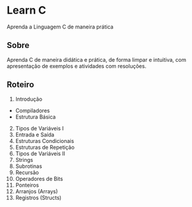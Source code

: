 # Learn C
Aprenda a Linguagem C de maneira prática

## Sobre
Aprenda C de maneira didática e prática, de forma limpar e intuitiva, com apresentação de exemplos e atividades com resoluções.

## Roteiro
1. Introdução
  - Compiladores
  - Estrutura Básica
2. Tipos de Variáveis I
3. Entrada e Saída
4. Estruturas Condicionais
5. Estruturas de Repetição
6. Tipos de Variáveis II
7. Strings
8. Subrotinas
9. Recursão
10. Operadores de Bits
11. Ponteiros
12. Arranjos (Arrays)
13. Registros (Structs)
